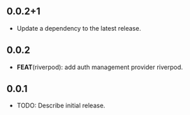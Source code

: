 ## 0.0.2+1

 - Update a dependency to the latest release.

## 0.0.2

 - **FEAT**(riverpod): add auth management provider riverpod.

## 0.0.1

* TODO: Describe initial release.
